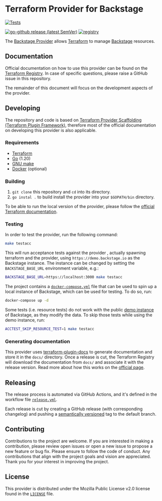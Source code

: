 # Terraform Provider for Backstage

[![Tests](https://github.com/tdabasinskas/terraform-provider-backstage/actions/workflows/test.yml/badge.svg)](https://github.com/tdabasinskas/terraform-provider-backstage/actions/workflows/test.yml)

[![go-github release (latest SemVer)](https://img.shields.io/github/v/release/tdabasinskas/terraform-provider-backstage?sort=semver)](https://github.com/tdabasinskas/terraform-provider-backstage/releases)
[![registry](https://img.shields.io/static/v1?label=terraform&message=registry&color=blueviolet)](https://registry.terraform.io/providers/tdabasinskas/backstage/latest)

The [Backstage Provider](https://registry.terraform.io/providers/tdabasinskas/backstage/latest) allows [Terraform](https://terraform.io/) to  manage [Backstage](https://backstage.io) resources.

## Documentation

Official documentation on how to use this provider can be found on the [Terraform Registry](https://registry.terraform.io/providers/tdabasinskas/backstage/latest).
In case of specific questions, please raise a GitHub issue in this repository.

The remainder of this document will focus on the development aspects of the provider.

## Developing

The repository and code is based on [Terraform Provider Scaffolding (Terraform Plugin Framework)](https://github.com/hashicorp/terraform-provider-scaffolding-framework), therefore
most of the official documentation on developing this provider is also applicable.

### Requirements

- [Terraform](https://www.terraform.io/downloads)
- [Go](https://go.dev/doc/install) (1.20)
- [GNU make](https://www.gnu.org/software/make/)
- [Docker](https://docs.docker.com/get-docker/) (optional)

### Building

1. `git clone` this repository and `cd` into its directory.
2. `go instal .` to build install the provider into your `$GOPATH/bin` directory.

To be able to run the local version of the provider, please follow the
[official Terraform documentation](https://developer.hashicorp.com/terraform/tutorials/providers-plugin-framework/providers-plugin-framework-provider#prepare-terraform-for-local-provider-install).

### Testing

In order to test the provider, run the following command:

```bash
make testacc
```

This will run acceptance tests against the provider , actually spawning terraform and the provider, using `https://demo.backstage.io` as the Backstage instance. The instance can
be changed by setting the `BACKSTAGE_BASE_URL` environment variable, e.g.:

```bash
BACKSTAGE_BASE_URL=https://localhost:3000 make testacc
```

The project contains a [`docker-compose.yml`](./docker-compose.yml) file that can be used to spin up a local instance of Backstage, which can be used for testing. To do so, run:

```bash
docker-compose up -d
```

Some tests (i.e. resource tests) do not work with the public [demo instance](https://demo.backstage.io) of Backstage, as they modify the data. To skip those tests while using
the demo instance, run:

```bash
ACCTEST_SKIP_RESOURCE_TEST=1 make testacc
```

### Generating documentation

This provider uses [terraform-plugin-docs](https://github.com/hashicorp/terraform-plugin-docs/) to generate documentation and store it in the `docs/` directory.
Once a release is cut, the Terraform Registry will download the documentation from `docs/` and associate it with the release version.
Read more about how this works on the [official page](https://www.terraform.io/registry/providers/docs).

## Releasing

The release process is automated via GitHub Actions, and it's defined in the workflow file [`release.yml`](./.github/workflows/release.yml).

Each release is cut by creating a GitHub release (with corresponding changelog) and pushing a [semantically versioned](https://semver.org/) tag to the default branch.

## Contributing

Contributions to the project are welcome. If you are interested in making a contribution, please review open issues or open a new issue to propose a new feature or bug fix.
Please ensure to follow the code of conduct. Any contributions that align with the project goals and vision are appreciated.
Thank you for your interest in improving the project.

## License

This provider is distributed under the Mozilla Public License v2.0 license found in the [`LICENSE`](./LICENSE) file.
